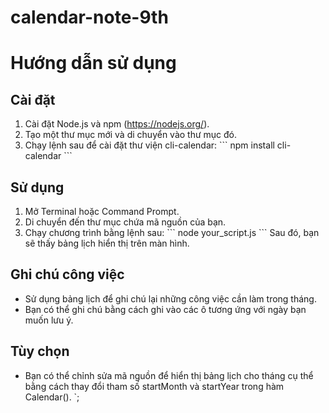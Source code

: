 # calendar-note-9th
# Hướng dẫn sử dụng

## Cài đặt
1. Cài đặt Node.js và npm (https://nodejs.org/).
2. Tạo một thư mục mới và di chuyển vào thư mục đó.
3. Chạy lệnh sau để cài đặt thư viện cli-calendar:
   \`\`\`
   npm install cli-calendar
   \`\`\`

## Sử dụng
1. Mở Terminal hoặc Command Prompt.
2. Di chuyển đến thư mục chứa mã nguồn của bạn.
3. Chạy chương trình bằng lệnh sau:
   \`\`\`
   node your_script.js
   \`\`\`
   Sau đó, bạn sẽ thấy bảng lịch hiển thị trên màn hình.

## Ghi chú công việc
- Sử dụng bảng lịch để ghi chú lại những công việc cần làm trong tháng.
- Bạn có thể ghi chú bằng cách ghi vào các ô tương ứng với ngày bạn muốn lưu ý.

## Tùy chọn
- Bạn có thể chỉnh sửa mã nguồn để hiển thị bảng lịch cho tháng cụ thể bằng cách thay đổi tham số startMonth và startYear trong hàm Calendar().
`;
